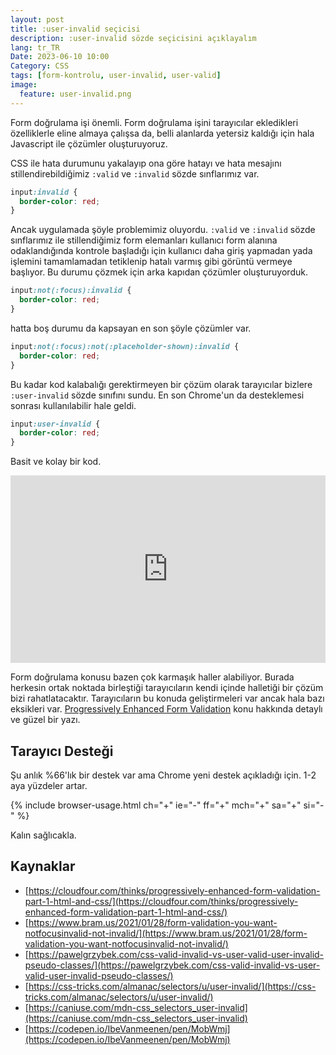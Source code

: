```yaml
---
layout: post
title: :user-invalid seçicisi
description: :user-invalid sözde seçicisini açıklayalım
lang: tr_TR
Date: 2023-06-10 10:00
Category: CSS
tags: [form-kontrolu, user-invalid, user-valid]
image:
  feature: user-invalid.png
---
```


Form doğrulama işi önemli. Form doğrulama işini tarayıcılar ekledikleri özelliklerle eline almaya çalışsa da, belli alanlarda yetersiz kaldığı için hala Javascript ile çözümler oluşturuyoruz.

CSS ile hata durumunu yakalayıp ona göre hatayı ve hata mesajını stillendirebildiğimiz `:valid` ve `:invalid` sözde sınflarımız var. 

```css
input:invalid {
  border-color: red;
}
```

Ancak uygulamada şöyle problemimiz oluyordu. `:valid` ve `:invalid` sözde sınflarımız ile stillendiğimiz form elemanları kullanıcı form alanına odaklandığında kontrole başladığı için kullanıcı daha giriş yapmadan yada işlemini tamamlamadan tetiklenip hatalı varmış gibi görüntü vermeye başlıyor. Bu durumu çözmek için arka kapıdan çözümler oluşturuyorduk.

```css
input:not(:focus):invalid {
  border-color: red;
}
```

hatta boş durumu da kapsayan en son şöyle çözümler var.

```css
input:not(:focus):not(:placeholder-shown):invalid {
  border-color: red;
}
```
Bu kadar kod kalabalığı gerektirmeyen bir çözüm olarak tarayıcılar bizlere `:user-invalid` sözde sınıfını sundu. En son Chrome'un da desteklemesi sonrası kullanılabilir hale geldi.

```css
input:user-invalid {
  border-color: red;
}
```

Basit ve kolay bir kod. 

<iframe height="300" style="width: 100%;" scrolling="no" title=":user-invalid" src="https://codepen.io/fatihhayri/embed/ZEwGXXz?default-tab=html%2Cresult" frameborder="no" loading="lazy" allowtransparency="true" allowfullscreen="true">
  See the Pen <a href="https://codepen.io/fatihhayri/pen/ZEwGXXz">
  :user-invalid</a> by Fatih Hayrioğlu (<a href="https://codepen.io/fatihhayri">@fatihhayri</a>)
  on <a href="https://codepen.io">CodePen</a>.
</iframe>

Form doğrulama konusu bazen çok karmaşık haller alabiliyor. Burada herkesin ortak noktada birleştiği tarayıcıların kendi içinde halletiği bir çözüm bizi rahatlatacaktır. Tarayıcıların bu konuda geliştirmeleri var ancak hala bazı eksikleri var. [Progressively Enhanced Form Validation](https://cloudfour.com/thinks/progressively-enhanced-form-validation-part-1-html-and-css/) konu hakkında detaylı ve güzel bir yazı. 

## Tarayıcı Desteği

Şu anlık %66'lık bir destek var ama Chrome yeni destek açıkladığı için. 1-2 aya yüzdeler artar.

{% include browser-usage.html ch="+" ie="-" ff="+" mch="+" sa="+" si="-" %}

Kalın sağlıcakla.

## Kaynaklar

 - [https://cloudfour.com/thinks/progressively-enhanced-form-validation-part-1-html-and-css/](https://cloudfour.com/thinks/progressively-enhanced-form-validation-part-1-html-and-css/)
 - [https://www.bram.us/2021/01/28/form-validation-you-want-notfocusinvalid-not-invalid/](https://www.bram.us/2021/01/28/form-validation-you-want-notfocusinvalid-not-invalid/)
 - [https://pawelgrzybek.com/css-valid-invalid-vs-user-valid-user-invalid-pseudo-classes/](https://pawelgrzybek.com/css-valid-invalid-vs-user-valid-user-invalid-pseudo-classes/)
 - [https://css-tricks.com/almanac/selectors/u/user-invalid/](https://css-tricks.com/almanac/selectors/u/user-invalid/)
 - [https://caniuse.com/mdn-css_selectors_user-invalid](https://caniuse.com/mdn-css_selectors_user-invalid)
 - [https://codepen.io/IbeVanmeenen/pen/MobWmj](https://codepen.io/IbeVanmeenen/pen/MobWmj)